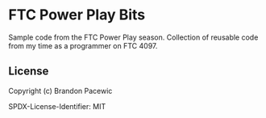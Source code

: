 # FTC Power Play Bits

Sample code from the FTC Power Play season. Collection of reusable code from my time as a programmer on FTC 4097.

## License

Copyright (c) Brandon Pacewic

SPDX-License-Identifier: MIT
